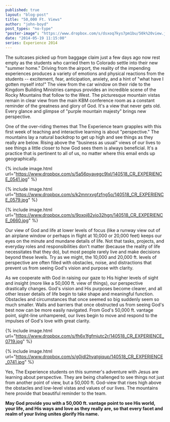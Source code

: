```yaml
---
published: true
layout: "blog-post"
title: "50,000 Ft. Views"
author: "john-boyd"
post_types: "no-type"
"poster-image": "https://www.dropbox.com/s/dsxoq7kys7pm1bu/50k%20view.jpg"
date: "2014-05-19 11:15:00"
series: Experience 2014
---
```


The suitcases picked up from baggage claim just a few days ago now rest empty as the students who carried them to Colorado settle into their new "summer home." Driving from the airport, the reality of the impending experiences produces a variety of emotions and physical reactions from the students -- excitement, fear, anticipation, anxiety, and a hint of "what have I gotten myself into!" The view from the car window on their ride to the Kingdom Building Ministries campus provides an incredible scene of the Rocky Mountains that follow to the West.  The picturesque mountain vistas remain in clear view from the main KBM conference room as a constant reminder of the greatness and glory of God. It's a view that never gets old. Every glance and glimpse of "purple mountain majesty" brings new perspective.
 
One of the over-riding themes that The Experience team grapples with this first week of teaching and interactive learning is about "perspective."  The mountains lay a natural backdrop to get up high and see things as they really are below.  Rising above the "business as usual" views of our lives to see things a little closer to how God sees them is always beneficial. It's a practice that is pertinent to all of us, no matter where this email ends up geographically.  

{% include image.html url="https://www.dropbox.com/s/5a56pyavegc9lxl/140518_CR_EXPERIENCE_0541.jpg" %}

{% include image.html url="https://www.dropbox.com/s/k2mnrxvgfzfng5o/140518_CR_EXPERIENCE_0579.jpg" %}

{% include image.html url="https://www.dropbox.com/s/9oxoj82yio32hgn/140518_CR_EXPERIENCE_0660.jpg" %}

Our view of God and life at lower levels of focus (like a runway view out of an airplane window or perhaps in flight at 10,000 or 20,000 feet) keeps our eyes on the minute and mundane details of life.  Not that tasks, projects, and everyday roles and responsibilities don't matter (because the reality of life necessitates that they do), but most people rarely live and make decisions beyond these levels. Try as we might, the 10,000 and 20,000 ft. levels of perspective are often filled with obstacles, noise, and distractions that prevent us from seeing God's vision and purpose with clarity.

As we cooperate with God in raising our gaze to His higher levels of sight and insight (more like a 50,000 ft. view of things), our perspective drastically changes.  God's vision and His purposes become clearer, and all other lesser details of life begin to take shape and meaningful function. Obstacles and circumstances that once seemed so big suddenly seem so much smaller. Walls and barriers that once obstructed us from seeing God's best now can be more easily navigated. From God's 50,000 ft. vantage point, sight-line unhampered, our lives begin to move and respond to the impulses of God's love with great clarity. 

{% include image.html url="https://www.dropbox.com/s/fh6x1fgfmjutc2r/140518_CR_EXPERIENCE_0719.jpg" %}

{% include image.html url="https://www.dropbox.com/s/g0jdl2hyatgiqup/140518_CR_EXPERIENCE_0741.jpg" %}

Yes, The Experience students on this summer's adventure with Jesus are learning about perspective.  They are being challenged to see things not just from another point of view, but a 50,000 ft. God-view that rises high above the obstacles and low-level vistas and values of our lives.  The mountains here provide that beautiful reminder to the team. 

**May God provide you with a 50,000 ft. vantage point to see His world, your life, and His ways and love as they really are, so that every facet and realm of your living unites glorify His name.** 